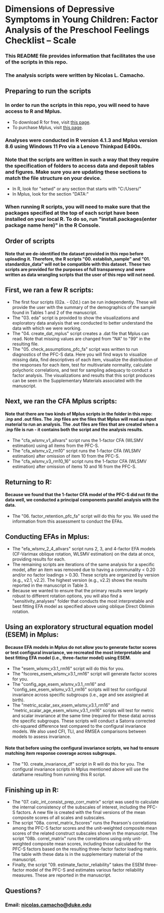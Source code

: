 # Dimensions of Depressive Symptoms in Young Children: Factor Analysis of the Preschool Feelings Checklist – Scale

### This README file provides information that facilitates the use of the scripts in this repo.
### The analysis scripts were written by Nicolas L. Camacho.

## Preparing to run the scripts

### In order to run the scripts in this repo, you will need to have access to R and Mplus.
- To download R for free, visit [this page](https://www.r-project.org/).
- To purchase Mplus, visit [this page](https://www.statmodel.com/).

### Analyses were conducted in R version 4.1.3 and Mplus version 8.6 using Windows 11 Pro via a Lenovo Thinkpad E490s.

### Note that the scripts are written in such a way that they require the specification of folders to access data and deposit tables and figures. Make sure you are updating these sections to match the file structure on your device.
- In R, look for "setwd" or any section that starts with "C:/Users/"
- In Mplus, look for the section "DATA:"

### When running R scripts, you will need to make sure that the packages specified at the top of each script have been installed on your local R. To do so, run "install.packages(enter package name here)" in the R Console.

## Order of scripts

#### Note that we de-identified the dataset provided in this repo before uploading it. Therefore, the R scripts "00. establish_sample" and "01. standardize_data" will not be compatible with this dataset. These two scripts are provided for the purposes of full transparency and were written as data wrangling scripts that the user of this repo will not need.

## First, we ran a few R scripts:
- The first four scripts (02a. - 02d.) can be run independently. These will provide the user with the summary of the demographics of the sample found in Tables 1 and 2 of the manuscript.
- The "03. eda" script is provided to show the visualizations and exploratory data analysis that we conducted to better understand the data with which we were working.
- The "04. create_dat_mplus" script creates a .dat file that Mplus can read. Note that missing values are changed from "NA" to "99" in the resulting file.
- The "05. check_assumptions_pfc_fa" script was written to run diagnostics of the PFC-S data. Here you will find ways to visualize missing data, find descriptives of each item, visualize the distribution of the responses for each item, test for multivariate normality, calculate polychoric correlations, and test for sampling adequacy to conduct a factor analysis. The visualizations and results that this script produces can be seen in the Supplementary Materials associated with the manuscript.

## Next, we ran the CFA Mplus scripts:
#### Note that there are two kinds of Mplus scripts in the folder in this repo: .inp and .out files. The .inp files are the files that Mplus will read as input material to run an analysis. The .out files are files that are created when a .inp file is run - it contains both the script and the analysis results.
- The "cfa_wlsmv_v1_allvars" script runs the 1-factor CFA (WLSMV estimation) using all items from the PFC-S.
- The "cfa_wlsmv_v2_rm10" script runs the 1-factor CFA (WLSMV estimation) after omission of item 10 from the PFC-S.
- The "cfa_wlsmv_v3_rm10_16" script runs the 1-factor CFA (WLSMV estimation) after omission of items 10 and 16 from the PFC-S.

## Returning to R:
#### Because we found that the 1-factor CFA model of the PFC-S did not fit the data well, we conducted a principal components parallel analysis with the data. 
- The "06. factor_retention_pfc_fa" script will do this for you. We used the information from this assessment to conduct the EFAs.

## Conducting EFAs in Mplus:
- The "efa_wlsmv_2_4_allvars" script runs 2, 3, and 4-factor EFA models (CF-Varimax oblique rotation, WLSMV estimation) on the data at once, providing results for each.
- The remaining scripts are iterations of the same analysis for a specific model, after an item was removed due to having a communality < 0.20 and/or no factor loadings > 0.30. These scripts are organized by version (e.g., v2.1, v2.2). The highest version (e.g., v2.2) shows the results reported in the manuscript in Table 3.
- Because we wanted to ensure that the primary results were largely robust to different rotation options, you will also find a "sensitivity_analyses" folder that conducts the most interpretable and best fitting EFA model as specified above using oblique Direct Oblimin rotation.

## Using an exploratory structural equation model (ESEM) in Mplus:
#### Because EFA models in Mplus do not allow you to generate factor scores or test configural invariance, we recreated the most interpretable and best fitting EFA model (i.e., three-factor model) using ESEM.
- The "esem_wlsmv_v3.1_rm16" script will do this for you.
- The "fscores_esem_wlsmv_v3.1_rm16" script will generate factor scores for you.
- The "config_age_esem_wlsmv_v3.1_rm16" and "config_sex_esem_wlsmv_v3.1_rm16" scripts will test for configural invariance across specific subgroups (i.e., age and sex assigned at birth).
- The "metric_scalar_sex_esem_wlsmv_v3.1_rm16" and "metric_scalar_age_esem_wlsmv_v3.1_rm16" scripts will test for metric and scalar invariance at the same time (required for these data) across the specific subgroups. These scripts will conduct a Satorra corrected chi-squared difference test compared to the configural invariance models. We also used CFI, TLI, and RMSEA comparisons between models to assess invariance.
#### Note that before using the configural invariance scripts, we had to ensure matching item response coverage across subgroups.
- The "10. create_invariance_df" script in R will do this for you. The configural invariance scripts in Mplus mentioned above will use the dataframe resulting from running this R script.

## Finishing up in R:
- The "07. calc_int_consist_prep_corr_matrix" script was used to calculate the internal consistency of the subscales of interest, including the PFC-S factors. A new file is created with the final versions of the mean composite scores of all scales and subscales.
- The script "08a. correl_matrix_fscores" runs the Pearson's correlations among the PFC-S factor scores and the unit-weighted composite mean scores of the related construct subscales shown in the manuscript. The script "08b. correl_matrix" runs the correlations using only unit-weighted composite mean scores, including those calculated for the PFC-S factors based on the resulting three-factor factor loading matrix. The table with these data is in the supplementary material of the manuscript.
- Finally, the script "09. estimate_factor_reliability" takes the ESEM three-factor model of the PFC-S and estimates various factor reliability measures. These are reported in the manuscript.

## Questions?

### Email: nicolas.camacho@duke.edu

